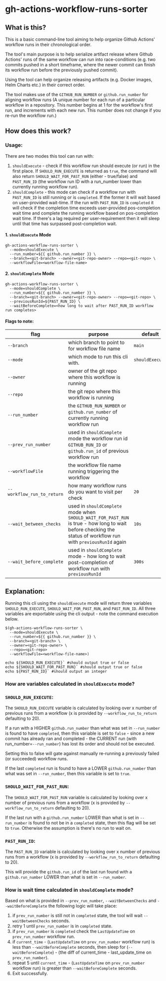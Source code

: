 # gh-actions-workflow-runs-sorter

## What is this?
This is a basic command-line tool aiming to help organize Github Actions' workflow runs in their chronological order.

The tool's main purpose is to help serialize artifact release where Github Actions' runs of the same workflow can run into race-conditions (e.g. two commits pushed in a short timeframe, where the newer commit can finish its workflow run before the previously pushed commit).

Using the tool can help organize releasing artifacts (e.g. Docker images, Helm Charts etc.) in their correct order.

The tool makes use of the `GITHUB_RUN_NUMBER` or `github.run_number` for aligning workflow runs (A unique number for each run of a particular workflow in a repository. This number begins at 1 for the workflow's first run, and increments with each new run. This number does not change if you re-run the workflow run.)

## How does this work?

### Usage:

There are two modes this tool can run with:
1. `shouldExecute` - check if this workflow run should execute (or run) in the first place. If `SHOULD_RUN_EXECUTE` is returned as `true`, the command will also return `SHOULD_WAIT_FOR_PAST_RUN` (either - true/false) and `PAST_RUN_ID` (the workflow run ID with a run_number lower than currently running workflow run).
2. `shouldComplete` - this mode can check if a workflow run with `PAST_RUN_ID` is still running or is `completed`. If the former it will wait based on user-provided wait-time. If the run with `PAST_RUN_ID` is `completed` it will check if the completion time exceeds user-provided pos-completion wait time and complete the running workflow based on pos-completion wait time. If there's a lag required per user-requirement then it will sleep until that time has surpassed post-completion wait.

#### 1. `shouldExecute` Mode

```
gh-actions-workflow-runs-sorter \
  --mode=shouldExecute \
  --run_number=${{ github.run_number }} \
  --branch=<git-branch> --owner=<git-repo-owner> --repo=<git-repo> \
  --workflowFile=<workflow-file-name>
```

#### 2. `shouldComplete` Mode

```
gh-actions-workflow-runs-sorter \
  --mode=shouldComplete \
  --run_number=${{ github.run_number }} \
  --branch=<git-branch> --owner=<git-repo-owner> --repo=<git-repo> \
  --previousRunId=${PAST_RUN_ID} \
  --waitBeforeComplete=<how long to wait after PAST_RUN_ID workflow run completes>
```

#### Flags to note:

| flag | purpose | default |
| --- | --- | --- | 
| `--branch` | which branch to point to for workflow file name | `main` |
|`--mode` | which mode to run this cli with. |`shouldExecute`|
| `--owner` | owner of the git repo where this workflow is running | |
| `--repo` | the git repo where this workflow is running | |
| `--run_number`| the `GITHUB_RUN_NUMBER` or `github.run_number` of currently running workflow run | |
| `--prev_run_number` | used in `shouldComplete` mode the workflow run id `GITHUB_RUN_ID` or `github.run_id` of previous workflow run | | 
| `--workflowFile` | the workflow file name running triggering the workflow | | 
| `--workflow_run_to_return` | how many workflow runs do you want to visit per check | `20` |
| `--wait_between_checks` | used in `shouldComplete` mode when `SHOULD_WAIT_FOR_PAST_RUN` is true - how long to wait before checking the status of workflow run with `previousRunId` again | `10s` |
| `--wait_before_complete` | used in `shouldComplete` mode - how long to wait post-completion of workflow run with `previousRunId` | `300s` |

## Explanation:
Running this cli using the `shouldExecute` mode will return three variables `SHOULD_RUN_EXECUTE`, `SHOULD_WAIT_FOR_PAST_RUN`, and `PAST_RUN_ID`. All three variables are exportable using the cli output - note the command execution below. 

```
$(gh-actions-workflow-runs-sorter \
  --mode=shouldExecute \
  --run_number=${{ github.run_number }} \
  --branch=<git-branch> \
  --owner=<git-repo-owner> \
  --repo=<git-repo> 
  --workflowFile=<workflow-file-name>)

echo ${SHOULD_RUN_EXECUTE}` #should output true or false
echo ${SHOULD_WAIT_FOR_PAST_RUN}` #should output true or false
echo ${PAST_RUN_ID}` #should output an integer
```

### How are variables calculated in `shouldExecute` mode?

### `SHOULD_RUN_EXECUTE`:
The `SHOULD_RUN_EXECUTE` variable is calculated by looking over x number of previous runs from a workflow (x is provided by `--workflow_run_to_return` defaulting to 20). 

If a run with a HIGHER `github.run_number` than what was set in `--run_number` is found to have `completed`, then this variable is set to `false` - since a new commit has already ran and completed - the CURRENT run (with run_number=`--run_number`) has lost its order and should not be executed. 

Setting this to false will gate against manually re-running a previously failed (or succeeded) workflow runs. 

If the last `completed` run is found to have a LOWER `github.run_number` than what was set in `--run_number`, then this variable is set to `true`.


### `SHOULD_WAIT_FOR_PAST_RUN`:
The `SHOULD_WAIT_FOR_PAST_RUN` variable is calculated by looking over x number of previous runs from a workflow (x is provided by `--workflow_run_to_return` defaulting to 20). 

If the last run with a `github.run_number` LOWER than what is set in `--run_number` is found to not be in a `completed` state, then this flag will be set to `true`. Otherwise the assumption is there's no run to wait on.

### `PAST_RUN_ID`:
The `PAST_RUN_ID` variable is calculated by looking over x number of previous runs from a workflow (x is provided by `--workflow_run_to_return` defaulting to 20). 

This will provide the `github.run_id` of the last run found with a `github.run_number` LOWER than what is set in `--run_number`.

### How is wait time calculated in `shouldComplete` mode?
Based on what is provided in `--prev_run_number`, `--waitBetweenChecks` and `--waitBeforeComplete` the following logic will take place:
1. if `prev_run_number` is still not in `completed` state, the tool will wait `--waitBetweenChecks` seconds.
2. retry 1 until `prev_run_number` is in `completed` state.
3. if `prev_run_number` is `completed` check the `LastUpdateTime` on `prev_run_number` workflow run.
4. if `current_time` - (`LastUpdateTime` on `prev_run_number` workflow run) is less than `--waitBeforeComplete` seconds, then sleep for (`--waitBeforeComplete`) - (the diff of current_time - last_update_time on `prev_run_number`).
5. repeat 5 until `current_time` - (`LastUpdateTime` on `prev_run_number` workflow run) is greater than `--waitBeforeComplete` seconds.
6. Exit successfully.


